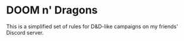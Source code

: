 # DOOM n' Dragons

This is a simplified set of rules for D&D-like campaigns on my friends' Discord server.
